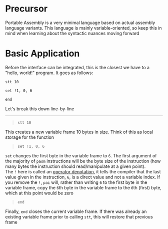 # Precursor
Portable Assembly is a very minimal language based on actual assembly language variants. This language is mainly variable-oriented, so keep this in mind when learning about the syntactic nuances moving forward

# Basic Application
Before the interface can be integrated, this is the closest we have to a "hello, world!" program. It goes as follows:
```pasm
stt 10

set !1, 0, 6

end
```
Let's break this down line-by-line  
  
---
  
> `stt 10`  
  
This creates a new variable frame 10 bytes in size. Think of this as local storage for the function  
  
> `set !1, 0, 6`  
  
`set` changes the first byte in the variable frame to `6`. The first argument of the majority of `pasm` instructions will be the byte size of the instruction (how many bytes the instruction should read/manipulate at a given point).  
The `!` here is called an [operator denotation](operator-denotations.md), it tells the compiler that the last value given in the instruction, `6`, is a direct value and not a variable index. If you remove the `!`, `pai` will, rather than writing `6` to the first byte in the variable frame, copy the `6`th byte in the variable frame to the `0`th (first) byte, which at this point would be zero  
  
> `end`  
  
Finally, `end` closes the current variable frame. If there was already an existing variable frame prior to calling `stt`, this will restore that previous frame
